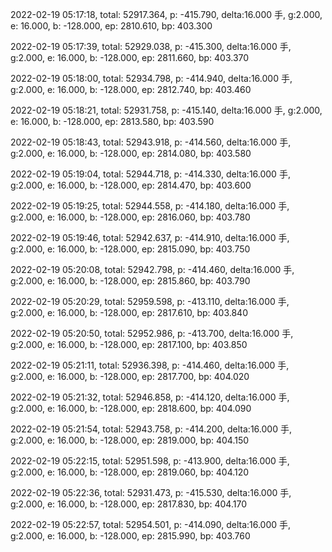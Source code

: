 2022-02-19 05:17:18, total: 52917.364, p: -415.790, delta:16.000 手, g:2.000, e: 16.000, b: -128.000, ep: 2810.610, bp: 403.300

2022-02-19 05:17:39, total: 52929.038, p: -415.300, delta:16.000 手, g:2.000, e: 16.000, b: -128.000, ep: 2811.660, bp: 403.370

2022-02-19 05:18:00, total: 52934.798, p: -414.940, delta:16.000 手, g:2.000, e: 16.000, b: -128.000, ep: 2812.740, bp: 403.460

2022-02-19 05:18:21, total: 52931.758, p: -415.140, delta:16.000 手, g:2.000, e: 16.000, b: -128.000, ep: 2813.580, bp: 403.590

2022-02-19 05:18:43, total: 52943.918, p: -414.560, delta:16.000 手, g:2.000, e: 16.000, b: -128.000, ep: 2814.080, bp: 403.580

2022-02-19 05:19:04, total: 52944.718, p: -414.330, delta:16.000 手, g:2.000, e: 16.000, b: -128.000, ep: 2814.470, bp: 403.600

2022-02-19 05:19:25, total: 52944.558, p: -414.180, delta:16.000 手, g:2.000, e: 16.000, b: -128.000, ep: 2816.060, bp: 403.780

2022-02-19 05:19:46, total: 52942.637, p: -414.910, delta:16.000 手, g:2.000, e: 16.000, b: -128.000, ep: 2815.090, bp: 403.750

2022-02-19 05:20:08, total: 52942.798, p: -414.460, delta:16.000 手, g:2.000, e: 16.000, b: -128.000, ep: 2815.860, bp: 403.790

2022-02-19 05:20:29, total: 52959.598, p: -413.110, delta:16.000 手, g:2.000, e: 16.000, b: -128.000, ep: 2817.610, bp: 403.840

2022-02-19 05:20:50, total: 52952.986, p: -413.700, delta:16.000 手, g:2.000, e: 16.000, b: -128.000, ep: 2817.100, bp: 403.850

2022-02-19 05:21:11, total: 52936.398, p: -414.460, delta:16.000 手, g:2.000, e: 16.000, b: -128.000, ep: 2817.700, bp: 404.020

2022-02-19 05:21:32, total: 52946.858, p: -414.120, delta:16.000 手, g:2.000, e: 16.000, b: -128.000, ep: 2818.600, bp: 404.090

2022-02-19 05:21:54, total: 52943.758, p: -414.200, delta:16.000 手, g:2.000, e: 16.000, b: -128.000, ep: 2819.000, bp: 404.150

2022-02-19 05:22:15, total: 52951.598, p: -413.900, delta:16.000 手, g:2.000, e: 16.000, b: -128.000, ep: 2819.060, bp: 404.120

2022-02-19 05:22:36, total: 52931.473, p: -415.530, delta:16.000 手, g:2.000, e: 16.000, b: -128.000, ep: 2817.830, bp: 404.170

2022-02-19 05:22:57, total: 52954.501, p: -414.090, delta:16.000 手, g:2.000, e: 16.000, b: -128.000, ep: 2815.990, bp: 403.760